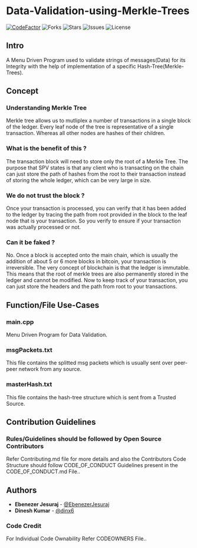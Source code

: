 # Data-Validation-using-Merkle-Trees

[![CodeFactor](https://www.codefactor.io/repository/github/alien-inc/data-validation-using-merkle-trees/badge)](https://www.codefactor.io/repository/github/alien-inc/data-validation-using-merkle-trees)
![Forks](https://img.shields.io/github/forks/Alien-Inc/Data-Validation-using-Merkle-Trees)
![Stars](https://img.shields.io/github/stars/Alien-Inc/Data-Validation-using-Merkle-Trees)
![Issues](https://img.shields.io/github/issues/Alien-Inc/Data-Validation-using-Merkle-Trees)
![License](https://img.shields.io/github/license/Alien-Inc/Data-Validation-using-Merkle-Trees)


## Intro

A Menu Driven Program used to validate strings of messages(Data) for its Integrity with the help of implementation of a specific Hash-Tree(Merkle-Trees).

## Concept 

### Understanding Merkle Tree

Merkle tree allows us to mutliplex a number of transactions in a single block of the ledger. Every leaf node of the tree is representative of a single transaction. Whereas all other nodes are hashes of their children.

### What is the benefit of this ?

The transaction block will need to store only the root of a Merkle Tree. The purpose that SPV states is that any client who is transacting on the chain can just store the path of hashes from the root to their transaction instead of storing the whole ledger, which can be very large in size.

### We do not trust the block ?

Once your transaction is processed, you can verify that it has been added to the ledger by tracing the path from root provided in the block to the leaf node that is your transaction. So you verify to ensure if your transaction was actually processed or not.

### Can it be faked ?

No. Once a block is accepted onto the main chain, which is usually the addition of about 5 or 6 more blocks in bitcoin, your transaction is irreversible. The very concept of blockchain is that the ledger is immutable. This means that the root of merkle trees are also permanently stored in the ledger and cannot be modified. Now to keep track of your transaction, you can just store the headers and the path from root to your transactions.

## Function/File Use-Cases

### main.cpp
Menu Driven Program for Data Validation.

### msgPackets.txt
This file contains the splitted msg packets which is usually sent over peer-peer network from any source.

### masterHash.txt
This file contains the hash-tree structure which is sent from a Trusted Source.

## Contribution Guidelines

### Rules/Guidelines should be followed by Open Source Contributors

Refer Contributing.md file for more details and also the Contributors Code Structure should follow CODE_OF_CONDUCT Guidelines present in the CODE_OF_CONDUCT.md File..

## Authors

* **Ebenezer Jesuraj** - [@EbenezerJesuraj](https://github.com/EbenezerJesuraj)
* **Dinesh Kumar** - [@dinx6](https://github.com/dinx6)

### Code Credit

For Individual Code Ownability Refer CODEOWNERS File..